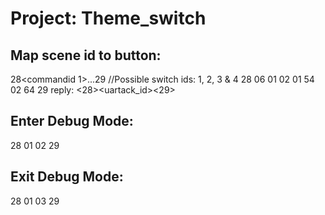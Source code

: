 # Project: Theme_switch

## Map scene id to button:
28<size><commandid 1><no of switch><switchid><sceneid><switchid><sceneid>...29
//Possible switch ids: 1, 2, 3 & 4
28 06 01 02 01 54 02 64 29
reply: <28><size><uartack_id><29>

## Enter Debug Mode:
28 01 02 29

## Exit Debug Mode:
28 01 03 29